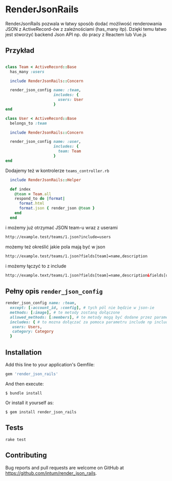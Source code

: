 # RenderJsonRails

RenderJsonRails pozwala w łatwy sposób dodać możliwość renderowania JSON z ActiveRecord-ów z zależnościami (has_many itp).
Dzięki temu łatwo jest stworzyć backend Json API np. do pracy z Reactem lub Vue.js

## Przykład

```ruby

class Team < ActiveRecord::Base
  has_many :users

  include RenderJsonRails::Concern

  render_json_config name: :team,
                     includes: {
                       users: User
                     }
end

class User < ActiveRecord::Base
  belongs_to :team

  include RenderJsonRails::Concern

  render_json_config name: :user,
                     includes: {
                       team: Team
                     }
end
```

Dodajemy też w kontrolerze ```teams_controller.rb```

```ruby
  include RenderJsonRails::Helper

  def index
    @team = Team.all
    respond_to do |format|
      format.html
      format.json { render_json @team }
    end
  end
```

i możemy już otrzymać JSON team-u wraz z userami

```html
http://example.test/teams/1.json?include=users
```

możemy też określić jakie pola mają być w json

```html
http://example.test/teams/1.json?fields[team]=name,description
```

i możemy łączyć to z include

```html
http://example.text/teams/1.json?fields[team]=name,description&fields[user]=email,name&include=users
```

## Pełny opis ```render_json_config```

```ruby
render_json_config name: :team,
  except: [:account_id, :config], # tych pól nie będzie w json-ie
  methods: [:image], # te metody zostaną dołączone
  allowed_methods: [:members], # te metody mogą być dodane przez parametr fileds np: fields[team]=id,members
  includes: { # to mozna dołączać za pomoca parametru include np include=users,category
   users: Users,
   category: Category
  }
```

## Installation

Add this line to your application's Gemfile:

```ruby
gem 'render_json_rails'
```

And then execute:

    $ bundle install

Or install it yourself as:

    $ gem install render_json_rails

## Tests

```
rake test
```


## Contributing

Bug reports and pull requests are welcome on GitHub at https://github.com/intum/render_json_rails.

